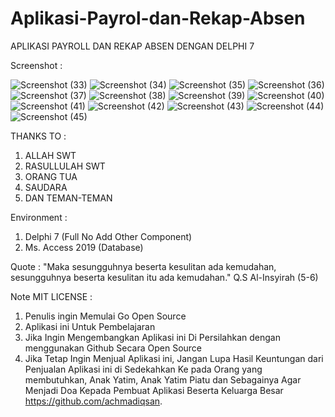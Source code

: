 # Aplikasi-Payrol-dan-Rekap-Absen
APLIKASI PAYROLL DAN REKAP ABSEN DENGAN DELPHI 7

Screenshot :

![Screenshot (33)](https://user-images.githubusercontent.com/57186921/170847823-5ff4a759-e871-428a-a078-3b568d05b583.png)
![Screenshot (34)](https://user-images.githubusercontent.com/57186921/170847826-0f2c789a-0a81-43a0-81dc-0dbdc653b0d9.png)
![Screenshot (35)](https://user-images.githubusercontent.com/57186921/170847828-2812e66f-dea4-421d-8648-755004dcdab8.png)
![Screenshot (36)](https://user-images.githubusercontent.com/57186921/170847830-09071e1f-4806-4d88-abd8-c6e823276986.png)
![Screenshot (37)](https://user-images.githubusercontent.com/57186921/170847831-28af2233-49b3-4cd4-ae4e-755fc8f53386.png)
![Screenshot (38)](https://user-images.githubusercontent.com/57186921/170847833-239ff539-611d-4a12-91f6-503dc54cfe04.png)
![Screenshot (39)](https://user-images.githubusercontent.com/57186921/170847835-67152594-906e-4df9-9ccc-c904db8a3b7f.png)
![Screenshot (40)](https://user-images.githubusercontent.com/57186921/170847838-75272829-a6da-497f-afaa-b8b17a64869e.png)
![Screenshot (41)](https://user-images.githubusercontent.com/57186921/170847839-aef63d91-ff2d-4e12-a3fe-ea4bab225ed7.png)
![Screenshot (42)](https://user-images.githubusercontent.com/57186921/170847843-2f4d3b7b-2929-4703-869b-a5f80a811c81.png)
![Screenshot (43)](https://user-images.githubusercontent.com/57186921/170847845-6e902730-8e0e-4964-8ee9-a67ece98f416.png)
![Screenshot (44)](https://user-images.githubusercontent.com/57186921/170847846-28afaf71-9d65-4ef4-af66-329cd1ffdd4c.png)
![Screenshot (45)](https://user-images.githubusercontent.com/57186921/170847848-80d74a1c-5267-43f5-896f-7cf8800a22f8.png)

THANKS TO : 
1. ALLAH SWT
2. RASULLULAH SWT
3. ORANG TUA
4. SAUDARA
5. DAN TEMAN-TEMAN

Environment :
1. Delphi 7 (Full No Add Other Component)
2. Ms. Access 2019 (Database)

Quote : "Maka sesungguhnya beserta kesulitan ada kemudahan, sesungguhnya beserta kesulitan itu ada kemudahan." Q.S Al-Insyirah (5-6)

Note MIT LICENSE : 
1. Penulis ingin Memulai Go Open Source
2. Aplikasi ini Untuk Pembelajaran
3. Jika Ingin Mengembangkan Aplikasi ini Di Persilahkan dengan menggunakan Github Secara Open Source
4. Jika Tetap Ingin Menjual Aplikasi ini, Jangan Lupa Hasil Keuntungan dari Penjualan Aplikasi ini di Sedekahkan Ke pada Orang yang membutuhkan, Anak Yatim, Anak Yatim Piatu dan Sebagainya Agar Menjadi Doa Kepada Pembuat Aplikasi Beserta Keluarga Besar https://github.com/achmadiqsan.


